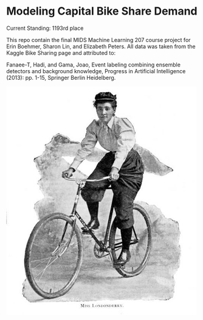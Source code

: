 Modeling Capital Bike Share Demand
===================

Current Standing: 1193rd place

This repo contain the final MIDS Machine Learning 207 course project for Erin Boehmer, Sharon Lin, and Elizabeth Peters. All data was taken from the Kaggle Bike Sharing page and attributed to:

Fanaee-T, Hadi, and Gama, Joao, Event labeling combining ensemble detectors and background knowledge, Progress in Artificial Intelligence (2013): pp. 1-15, Springer Berlin Heidelberg.

<img src="/img/londonderry.jpg" alt="Miss Londonderry" />
